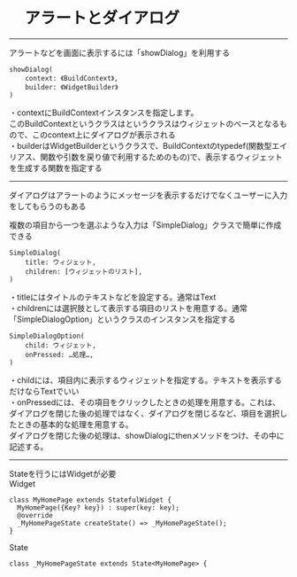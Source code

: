 #   　アラートとダイアログ
___
アラートなどを画面に表示するには「showDialog」を利用する
```
showDialog(
    context: 《BuildContext》,
    builder: 《WidgetBuilder》
)
```
・contextにBuildContextインスタンスを指定します。  
このBuildContextというクラスはというクラスはウィジェットのベースとなるもので、このcontext上にダイアログが表示される  
・builderはWidgetBuilderというクラスで、BuildContextのtypedef(関数型エイリアス、関数や引数を戻り値で利用するためのもの)で、表示するウィジェットを生成する関数を指定する  
___
ダイアログはアラートのようにメッセージを表示するだけでなくユーザーに入力をしてもらうのもある

複数の項目から一つを選ぶような入力は「SimpleDialog」クラスで簡単に作成できる  
```
SimpleDialog(
    title: ウィジェット,
    children: [ウィジェットのリスト],
)
```
・titleにはタイトルのテキストなどを設定する。通常はText  
・childrenには選択肢として表示する項目のリストを用意する。通常「SimpleDialogOption」というクラスのインスタンスを指定する
```
SimpleDialogOption(
    child: ウィジェット,
    onPressed: …処理…,
)
```
・childには、項目内に表示するウィジェットを指定する。テキストを表示するだけならTextでいい  
・onPressedには、その項目をクリックしたときの処理を用意する。これは、ダイアログを閉じた後の処理ではなく、ダイアログを閉じるなど、項目を選択したときの基本的な処理を用意する。  
ダイアログを閉じた後の処理は、showDialogにthenメソッドをつけ、その中に記述する。

___
Stateを行うにはWidgetが必要  
Widget
```
class MyHomePage extends StatefulWidget {
  MyHomePage({Key? key}) : super(key: key);
  @override
  _MyHomePageState createState() => _MyHomePageState();
}
```
State  
```
class _MyHomePageState extends State<MyHomePage> {
```
